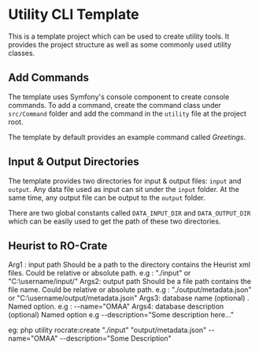 # Utility CLI Template

This is a template project which can be used to create utility tools.
It provides the project structure as well as some commonly used utility
classes.

## Add Commands

The template uses Symfony's console component to create console commands.
To add a command, create the command class under `src/Command` folder
and add the command in the `utility` file at the project root.

The template by default provides an example command called _Greetings_.

## Input & Output Directories

The template provides two directories for input & output files: `input`
and `output`. Any data file used as input can sit under the `input` folder.
At the same time, any output file can be output to the `output` folder.

There are two global constants called `DATA_INPUT_DIR` and `DATA_OUTPUT_DIR`
which can be easily used to get the path of these two directories.


## Heurist to RO-Crate

Arg1 : input path   Should be a path to the directory contains the Heurist xml files. Could be relative or absolute path.  e.g : "./input" or "C:\username/input/"
Args2: output path  Should be a file path contains the file name. Could be relative or absolute path.  e.g : "./output/metadata.json" or "C:\username/output/metadata.json"
Args3: database name (optional)  . Named option. e.g : --name="OMAA"
Args4: database description (optional) Named option e.g --description="Some description here..."

eg: php utility rocrate:create "./input" "output/metadata.json" --name="OMAA" --description="Some Description"
